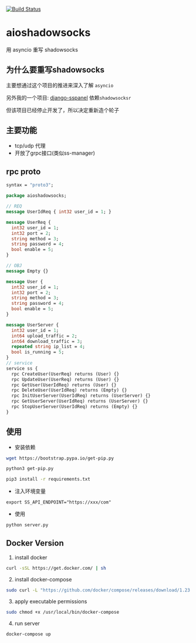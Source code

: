 [![Build Status](http://ci.onpushman.com/api/badges/Ehco1996/aioshadowsocks/status.svg)](http://ci.onpushman.com/Ehco1996/aioshadowsocks)

# aioshadowsocks
用 asyncio 重写 shadowsocks

## 为什么要重写shadowsocks

主要想通过这个项目的推进来深入了解 `asyncio`

另外我的一个项目: [django-sspanel](https://github.com/Ehco1996/django-sspanel) 依赖`shadowsocksr`

但该项目已经停止开发了，所以决定重新造个轮子

## 主要功能

* tcp/udp 代理
* 开放了grpc接口(类似ss-manager)


## rpc proto

```protobuf
syntax = "proto3";

package aioshadowsocks;

// REQ
message UserIdReq { int32 user_id = 1; }

message UserReq {
  int32 user_id = 1;
  int32 port = 2;
  string method = 3;
  string password = 4;
  bool enable = 5;
}

// OBJ
message Empty {}

message User {
  int32 user_id = 1;
  int32 port = 2;
  string method = 3;
  string password = 4;
  bool enable = 5;
}

message UserServer {
  int32 user_id = 1;
  int64 upload_traffic = 2;
  int64 download_traffic = 3;
  repeated string ip_list = 4;
  bool is_running = 5;
}
// service
service ss {
  rpc CreateUser(UserReq) returns (User) {}
  rpc UpdateUser(UserReq) returns (User) {}
  rpc GetUser(UserIdReq) returns (User) {}
  rpc DeleteUser(UserIdReq) returns (Empty) {}
  rpc InitUserServer(UserIdReq) returns (UserServer) {}
  rpc GetUserServer(UserIdReq) returns (UserServer) {}
  rpc StopUserServer(UserIdReq) returns (Empty) {}
}
```




## 使用

* 安装依赖

```sh
wget https://bootstrap.pypa.io/get-pip.py

python3 get-pip.py

pip3 install -r requirements.txt
```

* 注入环境变量

`export SS_API_ENDPOINT="https://xxx/com"`

* 使用

```python
python server.py
```

## Docker Version

1. install docker

```sh
curl -sSL https://get.docker.com/ | sh
```

2. install docker-compose

```sh
sudo curl -L "https://github.com/docker/compose/releases/download/1.23.2/docker-compose-$(uname -s)-$(uname -m)" -o /usr/local/bin/docker-compose
```

3. apply executable permissions

```sh
sudo chmod +x /usr/local/bin/docker-compose
```

4. run server

```sh
docker-compose up
```